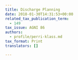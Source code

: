 ```yaml
---
title: Discharge Planning
date: 2018-01-30T14:31:53+00:00
related_tax_publication_term:
  - 149
tax_issue: AGNI 86
authors:
  - profile/perri-klass.md
tax_format: Print
translators: []

---
```

